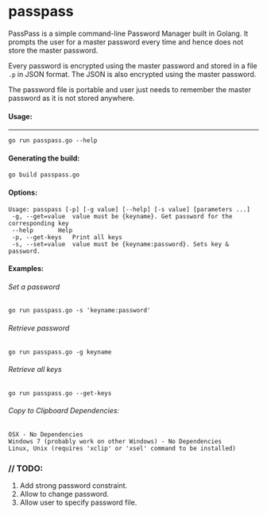 # passpass
PassPass is a simple command-line Password Manager built in Golang. It prompts the user for a master password every time and hence does not store the master password.

Every password is encrypted using the master password and stored in a file `.p` in JSON format. The JSON is also encrypted using the master password.

The password file is portable and user just needs to remember the master password as it is not stored anywhere.


#### Usage:
------
	go run passpass.go --help

#### Generating the build:
	go build passpass.go

#### Options:
	Usage: passpass [-p] [-g value] [--help] [-s value] [parameters ...]
	 -g, --get=value  value must be {keyname}. Get password for the corresponding key
	 --help       Help
	 -p, --get-keys   Print all keys
	 -s, --set=value  value must be {keyname:password}. Sets key & password.

#### Examples:
###### Set a password

	go run passpass.go -s 'keyname:password'

###### Retrieve password

	go run passpass.go -g keyname

###### Retrieve all keys

	go run passpass.go --get-keys

###### Copy to Clipboard Dependencies:
	OSX - No Dependencies
	Windows 7 (probably work on other Windows) - No Dependencies
	Linux, Unix (requires 'xclip' or 'xsel' command to be installed)

### // TODO:
1. Add strong password constraint.
2. Allow to change password.
3. Allow user to specify password file.
